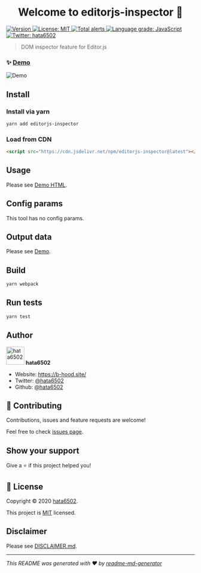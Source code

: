 <h1 align="center">Welcome to editorjs-inspector 👋</h1>
<p>
  <a href="https://www.npmjs.com/package/editorjs-inspector" target="_blank">
    <img alt="Version" src="https://img.shields.io/npm/v/editorjs-inspector.svg">
  </a>
  <a href="#" target="_blank">
    <img alt="License: MIT" src="https://img.shields.io/badge/License-MIT-yellow.svg" />
  </a>
  <a href="https://lgtm.com/projects/g/hata6502/editorjs-inspector/alerts/">
    <img alt="Total alerts" src="https://img.shields.io/lgtm/alerts/g/hata6502/editorjs-inspector.svg?logo=lgtm&logoWidth=18"/>
  </a>
  <a href="https://lgtm.com/projects/g/hata6502/editorjs-inspector/context:javascript">
    <img alt="Language grade: JavaScript" src="https://img.shields.io/lgtm/grade/javascript/g/hata6502/editorjs-inspector.svg?logo=lgtm&logoWidth=18"/>
  </a>
  <a href="https://twitter.com/hata6502" target="_blank">
    <img alt="Twitter: hata6502" src="https://img.shields.io/twitter/follow/hata6502.svg?style=social" />
  </a>
</p>

> DOM inspector feature for Editor.js

### ✨ [Demo](https://hata6502.github.io/editorjs-inspector/)

![Demo](https://user-images.githubusercontent.com/7702653/93619240-42303680-fa13-11ea-8150-74e3301e9e0a.gif)

## Install

### Install via yarn

```sh
yarn add editorjs-inspector
```

### Load from CDN

```html
<script src="https://cdn.jsdelivr.net/npm/editorjs-inspector@latest"></script>
```

## Usage

Please see [Demo HTML](https://github.com/hata6502/editorjs-inspector/blob/master/docs/index.html).

## Config params

This tool has no config params.

## Output data

Please see [Demo](https://hata6502.github.io/editorjs-inspector/).

## Build

```sh
yarn webpack
```

## Run tests

```sh
yarn test
```

## Author

<img alt="hata6502" src="https://avatars.githubusercontent.com/hata6502" width="48" /> **hata6502**

- Website: https://b-hood.site/
- Twitter: [@hata6502](https://twitter.com/hata6502)
- Github: [@hata6502](https://github.com/hata6502)

## 🤝 Contributing

Contributions, issues and feature requests are welcome!

Feel free to check [issues page](https://github.com/hata6502/editorjs-inspector/issues).

## Show your support

Give a ⭐️ if this project helped you!

## 📝 License

Copyright © 2020 [hata6502](https://github.com/hata6502).

This project is [MIT](https://github.com/hata6502/editorjs-inspector/blob/master/LICENSE) licensed.

## Disclaimer

Please see [DISCLAIMER.md](https://github.com/hata6502/editorjs-inspector/blob/master/DISCLAIMER.md).

---

_This README was generated with ❤️ by [readme-md-generator](https://github.com/kefranabg/readme-md-generator)_
